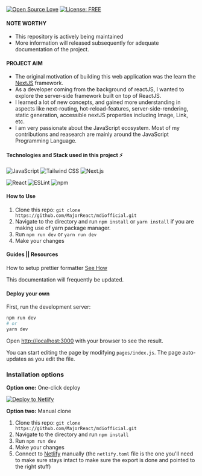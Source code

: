 [![Open Source Love](https://firstcontributions.github.io/open-source-badges/badges/open-source-v1/open-source.svg)](https://github.com/firstcontributions/open-source-badges)
[![License: FREE](https://img.shields.io/badge/License-MIT-green.svg)](https://opensource.org/licenses/MIT)

#### NOTE WORTHY

- This repository is actively being maintained
- More information will released subsequently for adequate documentation of the project.

#### PROJECT AIM

- The original motivation of building this web application was the learn the [NextJS](https://nextjs.org) framework.
- As a developer coming from the background of reactJS, I wanted to explore the server-side framework built on top of ReactJS.
- I learned a lot of new concepts, and gained more understanding in aspects like next-routing, hot-reload-features, server-side-rendering, static generation, accessible nextJS properties including Image, Link, etc.
- I am very passionate about the JavaScript ecosystem. Most of my contributions and reasearch are mainly around the JavaScript Programming Language.

#### Technologies and Stack used in this project ⚡️

![JavaScript](https://img.shields.io/static/v1?style=for-the-badge&message=JavaScript&color=222222&logo=JavaScript&logoColor=F7DF1E&label=) ![Tailwind CSS](https://img.shields.io/static/v1?style=for-the-badge&message=Tailwind+CSS&color=222222&logo=Tailwind+CSS&logoColor=06B6D4&label=) ![Next.js](https://img.shields.io/static/v1?style=for-the-badge&message=Next.js&color=000000&logo=Next.js&logoColor=FFFFFF&label=)

![React](https://img.shields.io/static/v1?style=for-the-badge&message=React&color=222222&logo=React&logoColor=61DAFB&label=) ![ESLint](https://img.shields.io/static/v1?style=for-the-badge&message=ESLint&color=4B32C3&logo=ESLint&logoColor=FFFFFF&label=) ![npm](https://img.shields.io/static/v1?style=for-the-badge&message=npm&color=CB3837&logo=npm&logoColor=FFFFFF&label=)

#### How to Use

1. Clone this repo: `git clone https://github.com/MajorReact/mdiofficial.git`
2. Navigate to the directory and run `npm install` or `yarn install` if you are making use of yarn package manager.
3. Run `npm run dev` or `yarn run dev`
4. Make your changes

#### Guides || Resources

How to setup prettier formatter [See How](https://mdi.hashnode.dev/how-to-setup-prettier-formatter)

This documentation will frequently be updated.

#### Deploy your own

First, run the development server:

```bash
npm run dev
# or
yarn dev
```

Open [http://localhost:3000](http://localhost:3000) with your browser to see the result.

You can start editing the page by modifying `pages/index.js`. The page auto-updates as you edit the file.

### Installation options

**Option one:** One-click deploy

[![Deploy to Netlify](https://www.netlify.com/img/deploy/button.svg)](https://app.netlify.com/start/deploy?repository=https://github.com/netlify-templates/next-netlify-starter&utm_source=github&utm_medium=nextstarter-cs&utm_campaign=devex-cs)

**Option two:** Manual clone

1. Clone this repo: `git clone https://github.com/MajorReact/mdiofficial.git`
2. Navigate to the directory and run `npm install`
3. Run `npm run dev`
4. Make your changes
5. Connect to [Netlify](https://url.netlify.com/Bk4UicocL) manually (the `netlify.toml` file is the one you'll need to make sure stays intact to make sure the export is done and pointed to the right stuff)
